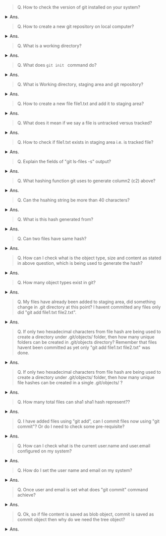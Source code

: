 > Q. How to check the version of git installed on your system?
<details><summary>Ans.</summary>
<p>

```
$ git version
```
</p>
</details>



> Q. How to create a new git repository on local computer?
<details><summary>Ans.</summary>
<p>

```
#Create a directory, move into it and run "git init"
$ mkdir -p /apps/myDir
$ cd /apps/myDir
$ git init
```
</p>
</details>


> Q. What is a working directory?
<details><summary>Ans.</summary>
<p>

```
It is the directory from where "git init" was run.
If "git init" was run from within "/apps/myDir" then "/apps/myDir/" is working directory.
$ pwd
/apps/
$ mkdir myDir
$ cd /apps/myDir
$ git init
```
</p>
</details>


> Q. What does ```git init ``` command do?
<details><summary>Ans.</summary>
<p>

```
git init creates a .git folder inside the folder from where the "git init" was run.
If "git init" was run from "/apps/myDir" then 
we will see "/apps/myDir/.git" folder after running init.
.git is the folder which git uses to track the 
various objects within a working directory (/apps/myDir/ in our case).
```
</p>
</details>


> Q. What is Working directory, staging area and git repository?
<details><summary>Ans.</summary>
<p>

```
Between a file creation and commiting it in git repo,
below are the "areas" where a file exists in it lifecycle:
1) Working Directory:
This is where you ran git init command in (has .git folder)
and where you create the files/folders.  

2) Staging Area:
This is where file gets tracked for commit using add command.
Exa. git add <filename> adds file to staging area.

3) Git Repository:
This is where file gets addded once an added file gets committed.
Exa. git commit -m "Message"
```
</p>
</details>


> Q. How to create a new file file1.txt and add it to staging area?
<details><summary>Ans.</summary>
<p>

```
#Using "git add" command
$ touch file1.txt
$ git add file1.txt
```
</p>
</details>

> Q. What does it mean if we say a file is untracked versus tracked?
<details><summary>Ans.</summary>
<p>

```
1) Untracked files:
Files which have been created by user but not added
to staging area using "git add". Untracked files are
shown in red in "git status" output.

2) Tracked files:
Files which have been addded to staging area but
haven't been committed as yet. Only "git add" has
been performed on these files, not "git commit".
Tracked files are shown in green in "git status" output.
```
</p>
</details>


> Q. How to check if file1.txt exists in staging area i.e. is tracked file?
<details><summary>Ans.</summary>
<p>

```
#Using "git status" or "git ls-files -s"
$ git status
$ git ls-files -s

"git status" will show currently tracked (not committed) files (file1.txt) in green.
"git ls-files -s" output can give can be a test to see if a file is tracked, but what if it is already committed? 

###Perform below steps to see it in action
###create directory using "mkdir"
###move to directory using "cd"

$ mkdir test 
$ cd test 

###initialize repo using "git init"
###create a blank file in test directory using "touch"
$ git init 
$ touch file1.txt 

###check what files exist in working directory and are untracked using "git status". file1.txt should be in red(untracked).
$ git status 

###check which files are in staging area using "git ls-files -s". Should return nothing. 
$ git ls-files -s 

###create another blank file file2.txt in test directory.
###check what files exist in working directory and are untracked. file1.txt and file2.txt should be in red(untracked).
$ touch file2.txt 
$ git status 

###add file1.txt to staging area using "git add"
###"git status" should now show file1.txt in green (tracked) and file2.txt in red (untracked)
$ git add file1.txt 
$ git status 

###Below command should show file1.txt but not file2.txt
$ git ls-files -s 

###Should have content something similar to below
100644 e69de29bb2d1d6434b8b29ae775ad8c2e48c5391 0       file1.txt

###add file2.txt to staging area
$ git add file2.txt 

###Check file1.txt and file2.txt should be in green meaning it is in staging area.
$ git status 

###Below command should show file1.txt and file2.txt
$ git ls-files -s 

###Should have content something similar to below
100644 e69de29bb2d1d6434b8b29ae775ad8c2e48c5391 0       file1.txt
100644 e69de29bb2d1d6434b8b29ae775ad8c2e48c5391 0       file2.txt
```
</p>
</details>


> Q. Explain the fields of "git ls-files -s" output?
<details><summary>Ans.</summary>
<p>

```
c1     c2                                       c3      c4
100644 e69de29bb2d1d6434b8b29ae775ad8c2e48c5391 0       file1.txt

100644 - c1 defines type of file and its permission (100 being regular file 644 being it permission out of 777)
e69de2... - c2 this is the hash of the file1.txt
0 - c3 denotes how many versions of files exist in the repo. 0 denotes 0th version (only one version)
file1.txt - c4 is the file name in staging area.
```
</p>
</details>

> Q. What hashing function git uses to generate column2 (c2) above?
<details><summary>Ans.</summary>
<p>

```
SHA1. It is a 40 characters long hexadecimal string
```
</p>
</details>


> Q. Can the hsahing string be more than 40 characters?
<details><summary>Ans.</summary>
<p>

```
No. Since SHA1 is 160 bits long and each character in sha string is a hexadecimal representation (4 bits), hence
the hashing string can't be greater or less than 40 characters.
160 bits hash / 4bits to represent one hexadecimal character = 40 hexadecimal characters.
```
</p>
</details>

> Q. What is this hash generated from?
<details><summary>Ans.</summary>
<p>

```
The hash is generated using 4 elements:
- type of object being staged/tracked.
- size of object
- padding null character '\0'
- file content.
```
</p>
</details>

> Q. Can two files have same hash?
<details><summary>Ans.</summary>
<p>

```
Yes, if the object type, size and content of two files is same then their hash will be equal.
```
</p>
</details>

> Q. How can I check what is the object type, size and content as stated in above question, which is being used to generate the hash?
<details><summary>Ans.</summary>
<p>

```
Using "git cat-file" with the hash of the file we can get the info:
1) Content used for hash:
$ git cat-file -p e69de29bb2d1d6434b8b29ae775ad8c2e48c5391

2) Size of the file:
$ git cat-file -s e69de29bb2d1d6434b8b29ae775ad8c2e48c5391

3) Object type of the file:
$ git cat-file -t e69de29bb2d1d6434b8b29ae775ad8c2e48c5391
```
</p>
</details>


> Q. How many object types exist in git?
<details><summary>Ans.</summary>
<p>

```
There are four types of object:
1) blob - is used to store file data- it is generally a file.
2) commit - holds metadata for each change introduced in the repos. It includes author, committer, commit-data, and log- messages.
3) tree - this is to reference a directory structure. It holds reference hash to files within it.
4) tag - arbitrary human-readable name to a specific object usually a commit.
```
</p>
</details>

> Q. My files have already been added to staging area, did something change in .git directory at this point?
I havent committed any files only did "git add file1.txt file2.txt".
<details><summary>Ans.</summary>
<p>

```
Once "git add" has been run, we saw the hash of the file objects has been created when we ran "git ls-files -s" to check staging area.
For every hash (therefore object) a directory/file gets created in .git/ folder. 
The naming convention of the file is as follows (keeping our file hash e69de29bb2d1d6434b8b29ae775ad8c2e48c5391 in mind):

$ workingDirectory/.git/<firstTwoHashCharacters/<Last38HasCharactersFileName>

In our example by adding file to staging area git created below directory and file as our file hash was e69de29bb2d1d6434b8b29ae775ad8c2e48c5391:
/apps/myDir/.git/objects/e6/9de29bb2d1d6434b8b29ae775ad8c2e48c5391

Since both files had same hash, hence only one file exists.
```
</p>
</details>

> Q. If only two hexadecimal characters from file hash are being used to create a directory under .git/objects/ folder,
then how many unique folders can be created in .git/objects directory?
Remember that files havent been committed as yet only "git add file1.txt file2.txt" was done.
<details><summary>Ans.</summary>
<p>

```
Let's say you have one bit to work with "X", then you have only two options 0 or 1 to put in X, hence only two possible folderNames
can be created using one bit, either folder 0 or folder 1.
However if you had 2 bits "XY", then now you can create 4 folder names, essentially, 00, 01, 10 and 11.
If you had 3 bits "XYZ", then you can create 8 folder names, essentially, 000, 001, 010, 011, 100, 101, 110, 111.

So in essence if we had N number of bits to work with (in our above cases X had N as one, XY had N as 2, XYZ had N as 3) 
and if each of these bits had two options (say M where M which was either 0 or 1 in case of a bit) 
then one could create (number of options a bit represents) to the power (how many bits we had to work with) folder names.
In above examples M**N (or M exponent N) gave us 2 exp 1=2, 2 exp 2=4, 2 exp 3=8 and so on where M was 2(0 and 1) and N(1,2,3)...

In case of git it chooses first two hexadecimal characters as folder name, and remember we mentioned that each hexadecimal character is 4 bits.
So in total git can use 4+4 = 8 bits to represent each folder. Hence total folders will be 2 exp N = 2 exp 8 = 256 folders.
$ workingDirectory/.git/<firstTwoHashCharacters/<Last38HasCharactersFileName>

In our example by adding file to staging area git created below directory and file as our file hash was e69de29bb2d1d6434b8b29ae775ad8c2e48c5391:
/apps/myDir/.git/objects/e6/9de29bb2d1d6434b8b29ae775ad8c2e48c5391

Since both files had same hash, hence only one file exists.
```
</p>
</details>


> Q. If only two hexadecimal characters from file hash are being used to create a directory under .git/objects/ folder,
then how many unique file hashes can be created in a single .git/objects/<aGivenDirectory> ?
<details><summary>Ans.</summary>
<p>

```
By above logic when two char were used for folder names we had 2 exp (2 char * 4bits per char) = 2 exp 8 = 256 folders.
Thus number of unique files per folder will be 2 exp (38 char * 4 bits) = 2 exp 152

Similary a total of 256 folders * (2 exp 152) unique files can be represented.
Not surpisingly this is actually 2 exp 160 (as 256 = 2 exp 8 and 2 exp 8 * 2 exp 152 = 2 exp 160) where 160 bits
was how long a sha1 hash was.
```
</p>
</details>

> Q. How many total files can sha1 sha1 hash represent??
<details><summary>Ans.</summary>
<p>

```
Since there are 256 (2 exp 8) unique folders that can be represented in git/objects/ folder.
And each folder can have 2 exp 152 unique files i.e. 2 exp (38 char * 4 bits) = 2 exp 152

Hence total unique files which can be represented are (2 exp 8 folders) * (2 exp 152). 
Not surpisingly this is actually 2 exp 160 where sha1 hash length was 160 bits.
```
</p>
</details>


> Q. I have added files using "git add", can I commit files now using "git commit"?
Or do I need to check some pre-requisite?
<details><summary>Ans.</summary>
<p>

```
If user.name and user.email is already configured then there is no pre-req needed
to commit files. If not, we need to configure user name and email.
```
</p>
</details>

> Q. How can I check what is the current user.name and user.email
configured on my system?
<details><summary>Ans.</summary>
<p>

```bash
#Using "git config" command
$ git config user.name
$ git config user.email
$ git config --list | grep user
```
</p>
</details>


> Q. How do I set the user name and email on my system?
<details><summary>Ans.</summary>
<p>

```bash
#Using "git config" command
$ git config --global user.email "you@example.com"
$ git config --global user.name "your name"
```
</p>
</details>


> Q. Once user and email is set what does "git commit" command achieve?
<details><summary>Ans.</summary>
<p>

```
"git commit" achieves following:
1) Save the files from staging area to the git repository (or database if you want to call it).
2) Creates a additional hash objects:
 - Commit object: Has details like which author name and email, committer name,
   parent hash (previous commit to current commit) and email and tree object for this commit. 
 - Tree object: contains the reference of all the files and their types
   which were committed as part of this commit.

# Commit object content
$git cat-file -p <hash of commit object>
tree 05ca2475d3c2f22ff8835bb202c56b174603c5ff
author Your Name <you@example.com> 1609628181 +0000
committer Your Name <you@example.com> 1609628181 +0000

#Tree object content
$git cat-file -p <hash of tree object for above commit object first line>
100644 blob e69de29bb2d1d6434b8b29ae775ad8c2e48c5391    file1.txt
100644 blob e69de29bb2d1d6434b8b29ae775ad8c2e48c5391    file2.txt
```
</p>
</details>

> Q. Ok, so if file content is saved as blob object, commit is saved as commit object
then why do we need the tree object?
<details><summary>Ans.</summary>
<p>

```
A blob object is built using file content and 
some other "things" hashed together (object type [blob], size and null).
Tree object is a way to connect hash string to its filename, type and permissions.

#You can use below snippet to find each type of object 
which gets created after a commit.
#/bin/bash
WORKDIR=$(pwd); 
OBJDIR=$WORKDIR/.git/objects/; 
cd ${OBJDIR};
clear;
echo;echo;
echo "|-> Obj Dir : "${OBJDIR}; 
find . -type f | while read fileName; 
do 
   HASH=`echo ${fileName}|sed "s/\.//g" | sed "s/\///g"` ;
   echo "|  |--> File Name: "${fileName}; 
   echo "|  |   |--> File Hash : "${HASH}; 
   echo "|  |   |--> File Type : "`git cat-file -t ${HASH}`;
   echo "|  |   |--> File Size : "`git cat-file -s ${HASH}` ; 
   echo "|  |   |--> File Data : ";
   git cat-file -p ${HASH}| while read line; 
   do 
      echo "|  |     "${line};
   done; 
   echo "|  | "; 
   echo "|  | ";
done; 
cd ${WORKDIR}

```
</p>
</details>

